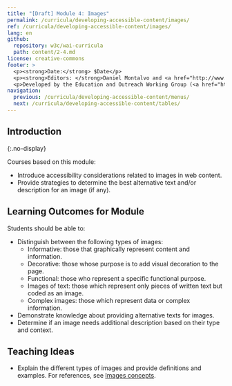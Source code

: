 ```yaml
---
title: "[Draft] Module 4: Images"
permalink: /curricula/developing-accessible-content/images/
ref: /curricula/developing-accessible-content/images/
lang: en
github:
  repository: w3c/wai-curricula
  path: content/2-4.md
license: creative-commons
footer: >
  <p><strong>Date:</strong> $Date</p>
  <p><strong>Editors: </strong>Daniel Montalvo and <a href="http://www.w3.org/People/shadi/">Shadi Abou-Zahra</a>. Contributors: <a href="https://www.w3.org/WAI/EO/EOWG-members">EOWG Participants</a>. </p>
  <p>Developed by the Education and Outreach Working Group (<a href="http://www.w3.org/WAI/EO/">EOWG</a>). Developed with support from the <a href="https://www.w3.org/WAI/about/projects/wai-guide/">WAI-Guide Project</a> funded by the European Commission (EC) under the Horizon 2020 program (Grant Agreement 822245).</p>
navigation:
  previous: /curricula/developing-accessible-content/menus/
  next: /curricula/developing-accessible-content/tables/
---
```


## Introduction
{:.no-display}

Courses based on this module:

* Introduce accessibility considerations related to images in web content.
* Provide strategies to determine the best alternative text and/or description for an image (if any).

## Learning Outcomes for Module

Students should be able to:

* Distinguish between the following types of images:
  * Informative: those that graphically represent content and information.
  * Decorative: those whose purpose is to add visual decoration to the page.
  * Functional: those who represent a specific functional purpose.
  * Images of text: those which represent only pieces of written text but coded as an image.
  * Complex images: those which represent data or complex information.
* Demonstrate knowledge about providing alternative texts for images.
* Determine if an image needs additional description based on their type and context.

## Teaching Ideas

* Explain the different types of images and provide definitions and examples. For references, see [Images concepts](https://www.w3.org/WAI/tutorials/images/).
